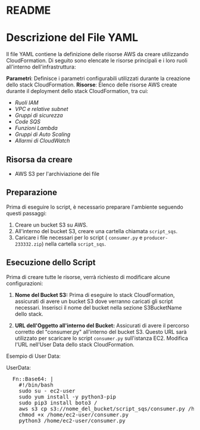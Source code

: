 # README

# Descrizione del File YAML
Il file YAML contiene la definizione delle risorse AWS da creare utilizzando CloudFormation. Di seguito sono elencate le risorse principali e i loro ruoli all'interno dell'infrastruttura:

**Parametri**: Definisce i parametri configurabili utilizzati durante la creazione dello stack CloudFormation.
**Risorse**: Elenco delle risorse AWS create durante il deployment dello stack CloudFormation, tra cui:
- _Ruoli IAM_
- _VPC e relative subnet_
- _Gruppi di sicurezza_
- _Code SQS_
- _Funzioni Lambda_
- _Gruppi di Auto Scaling_
- _Allarmi di CloudWatch_

## Risorsa da creare
- AWS S3 per l'archiviazione dei file

## Preparazione
Prima di eseguire lo script, è necessario preparare l'ambiente seguendo questi passaggi:

1. Creare un bucket S3 su AWS.
2. All'interno del bucket S3, creare una cartella chiamata `script_sqs`.
3. Caricare i file necessari per lo script ( `consumer.py` e `producer-233332.zip`) nella cartella `script_sqs`.

## Esecuzione dello Script
Prima di creare tutte le risorse, verrà richiesto di modificare alcune configurazioni:

1. **Nome del Bucket S3:** Prima di eseguire lo stack CloudFormation, assicurati di avere un bucket S3 dove verranno caricati gli script necessari. Inserisci il nome del bucket nella sezione S3BucketName dello stack.

2. **URL dell'Oggetto all'interno del Bucket:** Assicurati di avere il percorso corretto del "consumer.py" all'interno del bucket S3. Questo URL sarà utilizzato per scaricare lo script `consumer.py` sull'istanza EC2. Modifica l'URL nell'User Data dello stack CloudFormation.

Esempio di User Data:

UserData:
<pre>
  Fn::Base64: |
    #!/bin/bash 
    sudo su - ec2-user 
    sudo yum install -y python3-pip 
    sudo pip3 install boto3 /
    aws s3 cp s3://nome_del_bucket/script_sqs/consumer.py /home/ec2-user/consumer.py  
    chmod +x /home/ec2-user/consumer.py 
    python3 /home/ec2-user/consumer.py 
</pre>
